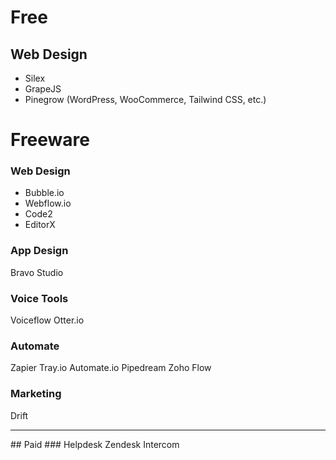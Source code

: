# Free
## Web Design
- Silex
- GrapeJS
- Pinegrow (WordPress, WooCommerce, Tailwind CSS, etc.)
# Freeware
### Web Design
- Bubble.io
- Webflow.io
- Code2
- EditorX
### App Design
Bravo Studio
### Voice Tools
Voiceflow
Otter.io
### Automate
Zapier
Tray.io
Automate.io
Pipedream
Zoho Flow
### Marketing
Drift
<hr>
## Paid
### Helpdesk
Zendesk
Intercom
